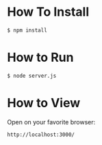 How To Install
==============
```
$ npm install
```
How to Run
===========
```
$ node server.js
```
How to View
============
Open on your favorite browser:
```
http://localhost:3000/
```